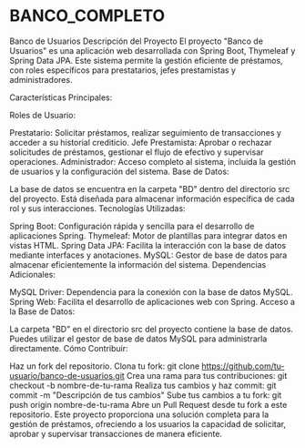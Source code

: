 # BANCO_COMPLETO

Banco de Usuarios
Descripción del Proyecto
El proyecto "Banco de Usuarios" es una aplicación web desarrollada con Spring Boot, Thymeleaf y Spring Data JPA. Este sistema permite la gestión eficiente de préstamos, con roles específicos para prestatarios, jefes prestamistas y administradores.

Características Principales:

Roles de Usuario:

Prestatario: Solicitar préstamos, realizar seguimiento de transacciones y acceder a su historial crediticio.
Jefe Prestamista: Aprobar o rechazar solicitudes de préstamos, gestionar el flujo de efectivo y supervisar operaciones.
Administrador: Acceso completo al sistema, incluida la gestión de usuarios y la configuración del sistema.
Base de Datos:

La base de datos se encuentra en la carpeta "BD" dentro del directorio src del proyecto. Está diseñada para almacenar información específica de cada rol y sus interacciones.
Tecnologías Utilizadas:

Spring Boot: Configuración rápida y sencilla para el desarrollo de aplicaciones Spring.
Thymeleaf: Motor de plantillas para integrar datos en vistas HTML.
Spring Data JPA: Facilita la interacción con la base de datos mediante interfaces y anotaciones.
MySQL: Gestor de base de datos para almacenar eficientemente la información del sistema.
Dependencias Adicionales:

MySQL Driver: Dependencia para la conexión con la base de datos MySQL.
Spring Web: Facilita el desarrollo de aplicaciones web con Spring.
Acceso a la Base de Datos:

La carpeta "BD" en el directorio src del proyecto contiene la base de datos. Puedes utilizar el gestor de base de datos MySQL para administrarla directamente.
Cómo Contribuir:

Haz un fork del repositorio.
Clona tu fork: git clone https://github.com/tu-usuario/banco-de-usuarios.git
Crea una rama para tus contribuciones: git checkout -b nombre-de-tu-rama
Realiza tus cambios y haz commit: git commit -m "Descripción de tus cambios"
Sube tus cambios a tu fork: git push origin nombre-de-tu-rama
Abre un Pull Request desde tu fork a este repositorio.
Este proyecto proporciona una solución completa para la gestión de préstamos, ofreciendo a los usuarios la capacidad de solicitar, aprobar y supervisar transacciones de manera eficiente.
